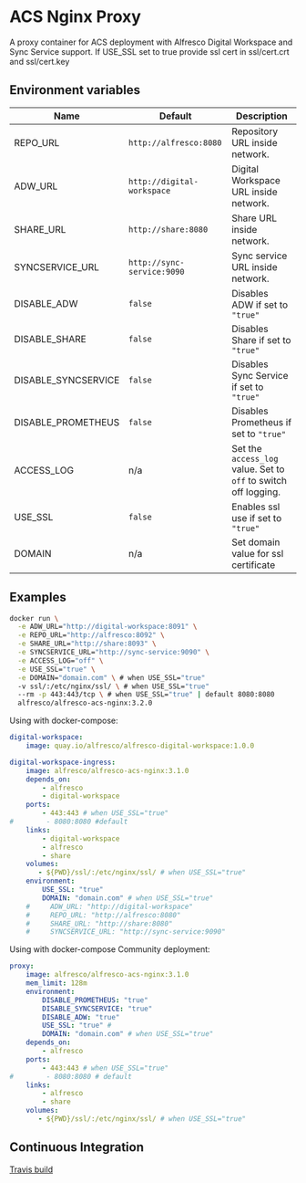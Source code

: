 # ACS Nginx Proxy

A proxy container for ACS deployment with Alfresco Digital Workspace and Sync Service support. If USE_SSL set to true provide ssl cert in ssl/cert.crt and ssl/cert.key

## Environment variables

| Name | Default | Description |
| --- | --- | --- |
| REPO_URL | `http://alfresco:8080` | Repository URL inside network. |
| ADW_URL | `http://digital-workspace` | Digital Workspace URL inside network. |
| SHARE_URL | `http://share:8080` | Share URL inside network. |
| SYNCSERVICE_URL | `http://sync-service:9090` | Sync service URL inside network. |
| DISABLE_ADW | `false` | Disables ADW if set to `"true"` |
| DISABLE_SHARE | `false` | Disables Share if set to `"true"` |
| DISABLE_SYNCSERVICE | `false` | Disables Sync Service if set to `"true"` |
| DISABLE_PROMETHEUS | `false` | Disables Prometheus if set to `"true"` |
| ACCESS_LOG | n/a | Set the `access_log` value. Set to `off` to switch off logging. |
| USE_SSL | `false` | Enables ssl use if set to `"true"` |
| DOMAIN | n/a | Set domain value for ssl certificate |

## Examples

```sh
docker run \
  -e ADW_URL="http://digital-workspace:8091" \
  -e REPO_URL="http://alfresco:8092" \
  -e SHARE_URL="http://share:8093" \
  -e SYNCSERVICE_URL="http://sync-service:9090" \
  -e ACCESS_LOG="off" \
  -e USE_SSL="true" \
  -e DOMAIN="domain.com" \ # when USE_SSL="true"
  -v ssl/:/etc/nginx/ssl/ \ # when USE_SSL="true"
  --rm -p 443:443/tcp \ # when USE_SSL="true" | default 8080:8080
  alfresco/alfresco-acs-nginx:3.2.0
```

Using with docker-compose:

```yml
digital-workspace:
    image: quay.io/alfresco/alfresco-digital-workspace:1.0.0

digital-workspace-ingress:
    image: alfresco/alfresco-acs-nginx:3.1.0
    depends_on:
        - alfresco
        - digital-workspace
    ports:
        - 443:443 # when USE_SSL="true"
#        - 8080:8080 #default
    links:
        - digital-workspace
        - alfresco
        - share
    volumes:
       - ${PWD}/ssl/:/etc/nginx/ssl/ # when USE_SSL="true"
    environment:
        USE_SSL: "true"
        DOMAIN: "domain.com" # when USE_SSL="true"
    #     ADW_URL: "http://digital-workspace"
    #     REPO_URL: "http://alfresco:8080"
    #     SHARE_URL: "http://share:8080"
    #     SYNCSERVICE_URL: "http://sync-service:9090"
```

Using with docker-compose Community deployment:

```yml
proxy:
    image: alfresco/alfresco-acs-nginx:3.1.0
    mem_limit: 128m
    environment:
        DISABLE_PROMETHEUS: "true"
        DISABLE_SYNCSERVICE: "true"
        DISABLE_ADW: "true"
        USE_SSL: "true" #
        DOMAIN: "domain.com" # when USE_SSL="true"
    depends_on:
        - alfresco
    ports:
        - 443:443 # when USE_SSL="true"
#        - 8080:8080 # default
    links:
        - alfresco
        - share
    volumes:
       - ${PWD}/ssl/:/etc/nginx/ssl/ # when USE_SSL="true"
```

## Continuous Integration

[Travis build](https://travis-ci.com/github/Alfresco/acs-ingress)
